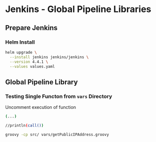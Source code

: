 # Jenkins - Global Pipeline Libraries

## Prepare Jenkins

### Helm Install

```bash
helm upgrade \
  --install jenkins jenkins/jenkins \
  --version 4.4.1 \
  --values values.yaml
```

## Global Pipeline Library

### Testing Single Functon from `vars` Directory

Uncomment execution of function

```bash
(...)

//println(call())
```

```bash
groovy -cp src/ vars/getPublicIPAddress.groovy
```